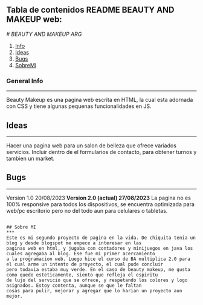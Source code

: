 ## Tabla de contenidos README BEAUTY AND MAKEUP web:

<em> # BEAUTY AND MAKEUP ARG </em>

1. [Info](#info)
2. [Ideas](#Ideas)
3. [Bugs](#bugs)
4. [SobreMi](#SobreMi)

### General Info
*** 
Beauty Makeup es una pagina web escrita en HTML, la cual esta adornada con CSS y tiene algunas pequenas funcionalidades en JS. 

## Ideas
***
Hacer una pagina web para un salon de belleza que ofrece variados servicios. Incluir dentro de el formularios de contacto,
 para obtener turnos y tambien un market.

## Bugs
***
Version 1.0 20/08/2023
**Version 2.0 (actual) 27/08/2023**
La pagina no es 100% responsive para todos los dispositivos, se encuentra optimizada para web/pc escritorio pero no del 
todo aun para celulares o tabletas. 
```

## Sobre MI
***
Este es mi segundo proyecto de pagina en la vida. De chiquita tenia un blog y desde blogspot me empece a interesar en las
paginas web en html, y jugaba con contadores y minijuegos en java los cuales agregaba al blog. Ese fue mi primer acercamiento
a la programacion web. Luego hice el curso de BA multiplica 2.0 para el cual arme un intento de proyecto, el cual pude concluir
pero todavia estaba muy verde. En el caso de beauty makeup, me gusta como quedo esteticamente, siento que refleja el espiritu
de lujo del servicio que se ofrece, y respetando los colores y logo asignados. Estoy contenta, aunque se que le faltan
cosas para pulir, mejorar y agregar que lo harian un proyecto aun mejor. 
